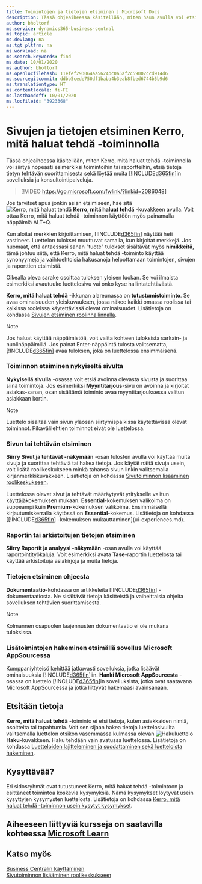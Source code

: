 ```yaml
---
title: Toimintojen ja tietojen etsiminen | Microsoft Docs
description: Tässä ohjeaiheessa käsitellään, miten haun avulla voi etsiä toimintoja, sivuja, raportteja, ohjeistusta ja tietoja sekä muita sovelluksia ja konsultointipalveluja.
author: bholtorf
ms.service: dynamics365-business-central
ms.topic: article
ms.devlang: na
ms.tgt_pltfrm: na
ms.workload: na
ms.search.keywords: find
ms.date: 10/01/2020
ms.author: bholtorf
ms.openlocfilehash: 11efef293064aa5624bc0a5af2c59002ccd914d6
ms.sourcegitcommit: ddbb5cede750df1baba4b3eab8fbed6744b5b9d6
ms.translationtype: HT
ms.contentlocale: fi-FI
ms.lasthandoff: 10/01/2020
ms.locfileid: "3923368"
---
```

# <a name="finding-pages-and-information-with-tell-me"></a>Sivujen ja tietojen etsiminen Kerro, mitä haluat tehdä -toiminnolla  
Tässä ohjeaiheessa käsitellään, miten Kerro, mitä haluat tehdä -toiminnolla voi siirtyä nopeasti esimerkiksi toimintoihin tai raportteihin, etsiä tietoja tietyn tehtävän suorittamisesta sekä löytää muita [!INCLUDE[d365fin](includes/d365fin_md.md)]in sovelluksia ja konsultointipalveluja.  


> [!VIDEO https://go.microsoft.com/fwlink/?linkid=2086048]

Jos tarvitset apua jonkin asian etsimiseen, hae sitä ![Kerro, mitä haluat tehdä](media/ui-search/search.png "Etsi sivua tai raporttia") **Kerro, mitä haluat tehdä** -kuvakkeen avulla. Voit ottaa Kerro, mitä haluat tehdä -toiminnon käyttöön myös painamalla näppäimiä ALT+Q.

Kun aloitat merkkien kirjoittamisen, [!INCLUDE[d365fin](includes/d365fin_md.md)] näyttää heti vastineet. Luettelon tulokset muuttuvat samalla, kun kirjoitat merkkejä. Jos huomaat, että antaessasi sanan "tuote" tulokset sisältävät myös **nimikkeitä**, tämä johtuu siitä, että Kerro, mitä haluat tehdä -toiminto käyttää synonyymeja ja vaihtoehtoisia hakusanoja helpottamaan toimintojen, sivujen ja raporttien etsimistä.

Oikealla oleva sarake osoittaa tuloksen yleisen luokan. Se voi ilmaista esimerkiksi avautuuko luettelosivu vai onko kyse hallintatehtävästä.  

**Kerro, mitä haluat tehdä** -ikkunan alareunassa on **tutustumistoiminto**. Se avaa ominaisuuden yleiskuvauksen, jossa näkee kaikki omassa roolissa tai kaikissa rooleissa käytettävissä olevat ominaisuudet. Lisätietoja on kohdassa [Sivujen etsiminen roolinhallinnalla](ui-role-explorer.md).

> [!NOTE]  
>   Jos haluat käyttää näppäimistöä, voit valita kohteen tuloksista sarkain- ja nuolinäppäimillä. Jos painat Enter-näppäintä tulosta valitsematta, [!INCLUDE[d365fin](includes/d365fin_md.md)] avaa tuloksen, joka on luettelossa ensimmäisenä.

### <a name="finding-an-action-on-the-current-page"></a>Toiminnon etsiminen nykyiseltä sivulta
**Nykyisellä sivulla** -osassa voit etsiä avoinna olevasta sivusta ja suorittaa siinä toimintoja. Jos esimerkiksi **Myyntitarjous**-sivu on avoinna ja kirjoitat asiakas-sanan, osan sisältämä toiminto avaa myyntitarjouksessa valitun asiakkaan kortin.

> [!NOTE]  
>   Luettelo sisältää vain sivun yläosan siirtymispalkissa käytettävissä olevat toiminnot. Pikavälilehtien toiminnot eivät ole luettelossa.  

### <a name="finding-a-page-or-a-task"></a>Sivun tai tehtävän etsiminen
**Siirry Sivut ja tehtävät -näkymään** -osan tulosten avulla voi käyttää muita sivuja ja suorittaa tehtäviä tai hakea tietoja. Jos käytät näitä sivuja usein, voit lisätä roolikeskukseen minkä tahansa sivun linkin valitsemalla kirjanmerkkikuvakkeen. Lisätietoja on kohdassa [Sivutoiminnon lisääminen roolikeskukseen](ui-bookmarks.md).

Luettelossa olevat sivut ja tehtävät määräytyvät yritykselle valitun käyttäjäkokemuksen mukaan. **Essential**-kokemuksen valikoima on suppeampi kuin **Premium**-kokemuksen valikoima. Ensimmäisellä kirjautumiskerralla käytössä on **Essential**-kokemus. Lisätietoja on kohdassa [[!INCLUDE[d365fin](includes/d365fin_md.md)] -kokemuksen mukauttaminen](ui-experiences.md).

### <a name="finding-a-report-or-archived-information"></a>Raportin tai arkistoitujen tietojen etsiminen
**Siirry Raportit ja analyysi -näkymään** -osan avulla voi käyttää raportointityökaluja. Voit esimerkiksi avata **Tase**-raportin luettelosta tai käyttää arkistoituja asiakirjoja ja muita tietoja.  

### <a name="finding-information-in-the-help"></a>Tietojen etsiminen ohjeesta
**Dokumentaatio**-kohdassa on artikkeleita [!INCLUDE[d365fin](includes/d365fin_md.md)] -dokumentaatiosta. Ne sisältävät tietoja käsitteistä ja vaiheittaisia ohjeita sovelluksen tehtävien suorittamisesta.    

> [!NOTE]  
> Kolmannen osapuolen laajennusten dokumentaatio ei ole mukana tuloksissa.

### <a name="getting-more-functionality-by-finding-an-app-on-microsoft-appsource"></a>Lisätoimintojen hakeminen etsimällä sovellus Microsoft AppSourcessa
Kumppaniyhteisö kehittää jatkuvasti sovelluksia, jotka lisäävät ominaisuuksia [!INCLUDE[d365fin](includes/d365fin_md.md)]iin. **Hanki Microsoft AppSourcesta** -osassa on luettelo [!INCLUDE[d365fin](includes/d365fin_md.md)]in sovelluksista, jotka ovat saatavana Microsoft AppSourcessa ja jotka liittyvät hakemaasi avainsanaan.

## <a name="searching-for-data"></a>Etsitään tietoja
**Kerro, mitä haluat tehdä** -toiminto ei etsi tietoja, kuten asiakkaiden nimiä, osoitteita tai tapahtumia. Voit sen sijaan hakea tietoja luettelosivuilta valitsemalla luettelon otsikon vasemmassa kulmassa olevan ![Hakuluettelo](media/ui-search/search-list.png "Hakuluettelon kuvake") **Haku**-kuvakkeen. Haku tehdään vain avatussa luettelossa. Lisätietoja on kohdassa [Luetteloiden lajitteleminen ja suodattaminen sekä luetteloista hakeminen](ui-enter-criteria-filters.md).

## <a name="questions"></a>Kysyttävää?
Eri sidosryhmät ovat tutustuneet Kerro, mitä haluat tehdä -toimintoon ja esittäneet toimintoa koskevia kysymyksiä. Nämä kysymykset löytyvät usein kysyttyjen kysymysten luettelosta. Lisätietoja on kohdassa [Kerro, mitä haluat tehdä -toiminnon usein kysytyt kysymykset](ui-search-faq.md).

## <a name="see-related-training-at-microsoft-learn"></a>Aiheeseen liittyviä kursseja on saatavilla kohteessa [Microsoft Learn](/learn/modules/user-interface-dynamics-365-business-central/index)

## <a name="see-also"></a>Katso myös
[Business Centralin käyttäminen](ui-work-product.md)  
[Sivutoiminnon lisääminen roolikeskukseen](ui-bookmarks.md)
